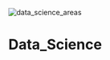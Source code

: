 ![data_science_areas](https://github.com/flavianazini/Data_Science/assets/129176467/6ecc9599-6393-44e2-ab9d-36e7e21f234f)

# Data_Science
